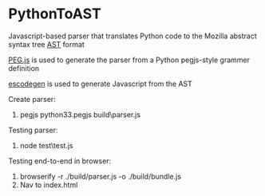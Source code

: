 PythonToAST
===========

Javascript-based parser that translates Python code to the Mozilla abstract syntax tree [AST](https://developer.mozilla.org/en-US/docs/SpiderMonkey/Parser_API) format

[PEG.js](http://pegjs.majda.cz/) is used to generate the parser from a Python pegjs-style grammer definition

[escodegen](http://github.com/Constellation/escodegen) is used to generate Javascript from the AST

Create parser: 

  1. pegjs python33.pegjs build\parser.js

Testing parser:
  
  1. node test\test.js

Testing end-to-end in browser:

  1. browserify -r ./build/parser.js -o ./build/bundle.js
  2. Nav to index.html
